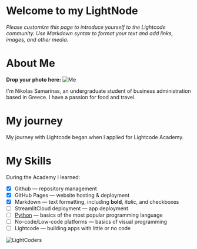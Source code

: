 # Welcome to my LightNode

_Please customize this page to introduce yourself to the Lightcode community._
_Use Markdown syntax to format your text and add links, images, and other media._

# About Me 
__Drop your photo here:__
![Me]()

I'm Nikolas Samarinas, an undergraduate student of business administration based in Greece. I have a passion for food and travel.

# My journey
My journey with Lightcode began when I applied for Lightcode Academy.

# My Skills
During the Academy I learned:
- [x] Github — repository management
- [x] GitHub Pages — website hosting & deployment
- [x] Markdown — text formatting, including **bold**, _italic_, and checkboxes
- [ ] StreamlitCloud deployment — app deployment
- [ ] [Python](python.md) — basics of the most popular programming language
- [ ] No-code/Low-code platforms — basics of visual programming
- [ ] Lightcode — building apps with little or no code

![LightCoders](https://github.com/user-attachments/assets/15102631-0611-4e06-8d51-8a7d4f3e88fa)
